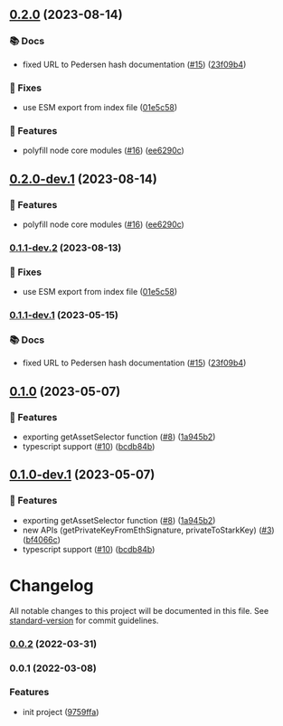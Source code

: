 ## [0.2.0](https://github.com/starkware-libs/starkware-crypto-utils/compare/v0.1.0...v0.2.0) (2023-08-14)


### 📚 Docs

* fixed URL to Pedersen hash documentation ([#15](https://github.com/starkware-libs/starkware-crypto-utils/issues/15)) ([23f09b4](https://github.com/starkware-libs/starkware-crypto-utils/commit/23f09b44369a58d2f9169291e103e33cb99ace52))


### 🔧 Fixes

* use ESM export from index file ([01e5c58](https://github.com/starkware-libs/starkware-crypto-utils/commit/01e5c58b09b46bac6c4b832b4a8a8601f6075db0))


### 🧩 Features

* polyfill node core modules ([#16](https://github.com/starkware-libs/starkware-crypto-utils/issues/16)) ([ee6290c](https://github.com/starkware-libs/starkware-crypto-utils/commit/ee6290cee5aaca92d24ce80e3c1d0f9e4ee736a6))

## [0.2.0-dev.1](https://github.com/starkware-libs/starkware-crypto-utils/compare/v0.1.1-dev.2...v0.2.0-dev.1) (2023-08-14)


### 🧩 Features

* polyfill node core modules ([#16](https://github.com/starkware-libs/starkware-crypto-utils/issues/16)) ([ee6290c](https://github.com/starkware-libs/starkware-crypto-utils/commit/ee6290cee5aaca92d24ce80e3c1d0f9e4ee736a6))

### [0.1.1-dev.2](https://github.com/starkware-libs/starkware-crypto-utils/compare/v0.1.1-dev.1...v0.1.1-dev.2) (2023-08-13)


### 🔧 Fixes

* use ESM export from index file ([01e5c58](https://github.com/starkware-libs/starkware-crypto-utils/commit/01e5c58b09b46bac6c4b832b4a8a8601f6075db0))

### [0.1.1-dev.1](https://github.com/starkware-libs/starkware-crypto-utils/compare/v0.1.0...v0.1.1-dev.1) (2023-05-15)


### 📚 Docs

* fixed URL to Pedersen hash documentation ([#15](https://github.com/starkware-libs/starkware-crypto-utils/issues/15)) ([23f09b4](https://github.com/starkware-libs/starkware-crypto-utils/commit/23f09b44369a58d2f9169291e103e33cb99ace52))

## [0.1.0](https://github.com/starkware-libs/starkware-crypto-utils/compare/v0.0.2...v0.1.0) (2023-05-07)


### 🧩 Features

* exporting getAssetSelector function ([#8](https://github.com/starkware-libs/starkware-crypto-utils/issues/8)) ([1a945b2](https://github.com/starkware-libs/starkware-crypto-utils/commit/1a945b2ffbdf56c68bb7606c45341c9d117422ad))
* typescript support ([#10](https://github.com/starkware-libs/starkware-crypto-utils/issues/10)) ([bcdb84b](https://github.com/starkware-libs/starkware-crypto-utils/commit/bcdb84b829897af809886e60a3fe284e1dde1eae))

## [0.1.0-dev.1](https://github.com/starkware-libs/starkware-crypto-utils/compare/v0.0.1...v0.1.0-dev.1) (2023-05-07)


### 🧩 Features

* exporting getAssetSelector function ([#8](https://github.com/starkware-libs/starkware-crypto-utils/issues/8)) ([1a945b2](https://github.com/starkware-libs/starkware-crypto-utils/commit/1a945b2ffbdf56c68bb7606c45341c9d117422ad))
* new APIs (getPrivateKeyFromEthSignature, privateToStarkKey) ([#3](https://github.com/starkware-libs/starkware-crypto-utils/issues/3)) ([bf4066c](https://github.com/starkware-libs/starkware-crypto-utils/commit/bf4066c81e4389daea0c388370ac509d89f1a3e1))
* typescript support ([#10](https://github.com/starkware-libs/starkware-crypto-utils/issues/10)) ([bcdb84b](https://github.com/starkware-libs/starkware-crypto-utils/commit/bcdb84b829897af809886e60a3fe284e1dde1eae))

# Changelog

All notable changes to this project will be documented in this file. See [standard-version](https://github.com/conventional-changelog/standard-version) for commit guidelines.

### [0.0.2](https://github.com/starkware-libs/starkware-crypto-utils/compare/v0.0.2-0...v0.0.2) (2022-03-31)

### 0.0.1 (2022-03-08)

### Features

- init project ([9759ffa](https://github.com/starkware-libs/starkware-crypto-utils/commit/9759ffac52538345524c90a784e653c95d8899f5))
